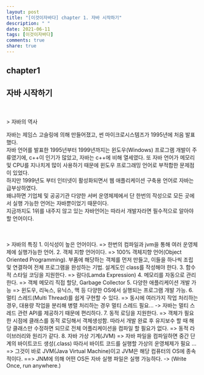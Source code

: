 ```yaml
---
layout: post
title: "[이것이자바다] chapter 1. 자바 시작하기"
description: " "
date: 2021-06-11
tags: [이것이자바다]
comments: true
share: true
---
```


## chapter1
## 자바 시작하기
<br>
<br>
> 자바의 역사

자바는 제임스 고슬링에 의해 만들어졌고, 썬 마이크로시스템즈가 1995년에 처음 발표했다. <br>
자바 언어를 발표한 1995년부터 1999년까지는 윈도우(Windows) 프로그램 개발이 주류였기에, c++이 인기가 많았고,
자바는 c++에 비해 열세였다. 또 자바 언어가 메모리 및 CPU를 지나치게 많이 사용하기 때문에 윈도우 프로그래밍 언어로 부적합한 문제점이 있었다.<br>
하지만 1999년도 부터 인터넷이 활성화되면서 웹 애플리케이션 구축용 언어로 자바는 급부상하였다.<br> 왜냐하면 기업체 및 공공기관 다양한 서버 운영체제에서 단 한번의 작성으로 모든 곳에서 실행 가능한 언어는 자바뿐이었기 때문이다.<br> 지금까지도 1위를 내주지 않고 있는 자바언어는 따라서 개발자라면 필수적으로 알아야 할 언어이다.<br>

<br>
<br>
> 자바의 특징
1. 이식성이 높은 언어이다. => 한번의 컴파일과 jvm을 통해 여러 운영체제에 실행가능한 언어.
2. 객체 지향 언어이다.  => 100% 객체지향 언어(Object Oriented Programming). 부품에 해당하는 객체를 먼저 만들고, 이들을 하나씩 조립 및 연결하여 전체 프로그램을 완성하는 기법. 설계도인 class를 작성해야 한다. 
3. 함수적 스타일 코딩을 지원한다. => 람다(Lamda Expression)
4. 메모리를 자동으로 관리한다. => 객체 메모리 직접 할당, Garbage Collector
5. 다양한 애플리케이션 개발 가능 => 윈도우, 리눅스, 유닉스, 맥 등 다양한 OS에서 실행되는 프로그램 개발 가능.
6. 멀티 스레드(Multi Thread)를 쉽게 구현할 수 있다. => 동시에 여러가지 작업 처리하는 경우, 대용량 작업을 분리해 병렬 처리하는 경우 멀티 스레드 필요... -> 자바는 멀티 스레드 관련 API를 제공하기 때문에 편리하다.
7. 동적 로딩을 지원한다. => 객체가 필요한 시점에 클래스를 동적 로딩해서 객체생성함. 따라서 개발 완료 후 유지보수 할 때 해당 클래스만 수정하면 되므로 전체 어플리케이션을 컴파일 할 필요가 없다. => 동적 라이브러리와 원리가 같다.
8. 자바 가상 기계(JVM) => 자바 파일을 컴파일하면 중간 단계의 바이트코드 생성(.class) 따라서 바이트 코드를 실행할 가상의 운영체제가 필요 ... => 그것이 바로 JVM(Java Virtual Machine)이고 JVM은 해당 컴퓨터의 OS에 종속적이다.
  ==> JNM에 의해 어떤 OS든 자바 실행 파일은 실행 가능하다. -> (Write Once, run anywhere.) <br>
